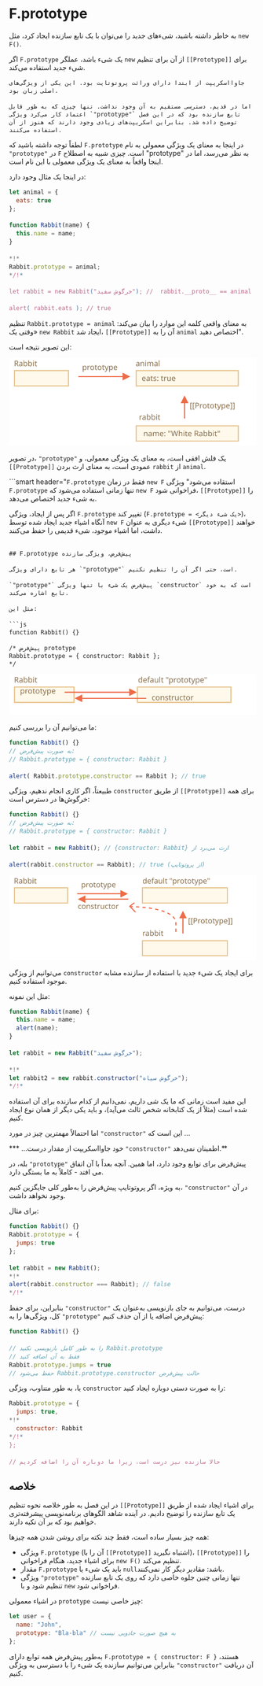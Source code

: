 # F.prototype

به خاطر داشته باشید، شیء‌های جدید را می‌توان با یک تابع سازنده ایجاد کرد، مثل `new F()`.

اگر `F.prototype` یک شیء باشد، عملگر `new` از آن برای تنظیم `[[Prototype]]` برای شیء جدید استفاده می‌کند.

```smart
جاوا‌اسکریپت از ابتدا دارای وراثت پروتوتایت بود. این یکی از ویژگی‌های اصلی زبان بود.

اما در قدیم، دسترسی مستقیم به آن وجود نداشت. تنها چیزی که به طور قابل اعتماد کار می‌کرد ویژگی `"prototype"` تابع سازنده بود که در این فصل توضیح داده شد. بنابراین اسکریپت‌های زیادی وجود دارند که هنوز از آن استفاده می‌کنند.
```

لطفاً توجه داشته باشید که `F.prototype` در اینجا به معنای یک ویژگی معمولی به نام `"prototype"` در `F` است. چیزی شبیه به اصطلاح "prototype" به نظر می‌رسد، اما در اینجا واقعاً به معنای یک ویژگی معمولی با این نام است.

در اینجا یک مثال وجود دارد:

```js run
let animal = {
  eats: true
};

function Rabbit(name) {
  this.name = name;
}

*!*
Rabbit.prototype = animal;
*/!*

let rabbit = new Rabbit("خرگوش سفید"); //  rabbit.__proto__ == animal

alert( rabbit.eats ); // true
```

تنظیم `Rabbit.prototype = animal` به معنای واقعی کلمه این موارد را بیان می‌کند: «وقتی یک `new Rabbit` ایجاد شد، `[[Prototype]]` آن را به `animal` اختصاص دهید".

این تصویر نتیجه است:

![](proto-constructor-animal-rabbit.svg)

در تصویر، `"prototype"` یک فلش افقی است، به معنای یک ویژگی معمولی، و `[[Prototype]]` عمودی است، به معنای ارث بردن `rabbit` از `animal`.

```smart header="`F.prototype` فقط در زمان `new F` استقاده می‌شود"
ویژگی `F.prototype` تنها زمانی استفاده می‌شود که `new F` فراخوانی شود، `[[Prototype]]` را به شیء جدید اختصاص می‌دهد.

اگر پس از ایجاد، ویژگی `F.prototype` تغییر کند (`F.prototype = <یک شیء دیگر>`)، آنگاه اشیاء جدید ایجاد شده توسط `new F` شیء دیگری به عنوان `[[Prototype]]` خواهند داشت، اما اشیاء موجود، شیء قدیمی را حفظ می‌کنند.
```

## F.prototype پیش‌فرض، ویژگی سازنده

هر تابع دارای ویژگی `"prototype"` است، حتی اگر آن را تنظیم نکنیم.

`"prototype"` پیش‌فرض یک شیء با تنها ویژگی `constructor` است که به خود تابع اشاره می‌کند.

مثل این:

```js
function Rabbit() {}

/* پیش‌فرض prototype
Rabbit.prototype = { constructor: Rabbit };
*/
```

![](function-prototype-constructor.svg)

ما می‌توانیم آن را بررسی کنیم:

```js run
function Rabbit() {}
// به صورت پیش‌فرض:
// Rabbit.prototype = { constructor: Rabbit }

alert( Rabbit.prototype.constructor == Rabbit ); // true
```

طبیعتاً، اگر کاری انجام ندهیم، ویژگی `constructor` از طریق `[[Prototype]]` برای همه خرگوش‌ها در دسترس است:

```js run
function Rabbit() {}
// به صورت پیش‌فرض:
// Rabbit.prototype = { constructor: Rabbit }

let rabbit = new Rabbit(); // {constructor: Rabbit} ارث می‌برد از

alert(rabbit.constructor == Rabbit); // true (از پروتوتایپ)
```

![](rabbit-prototype-constructor.svg)

می‌توانیم از ویژگی `constructor` برای ایجاد یک شیء جدید با استفاده از سازنده مشابه موجود استفاده کنیم.

مثل این نمونه:

```js run
function Rabbit(name) {
  this.name = name;
  alert(name);
}

let rabbit = new Rabbit("خرگوش سفید");

*!*
let rabbit2 = new rabbit.constructor("خرگوش سیاه");
*/!*
```

این مفید است زمانی که ما یک شی داریم، نمی‌دانیم از کدام سازنده برای آن استفاده شده است (مثلاً از یک کتابخانه شخص ثالث می‌آید)، و باید یکی دیگر از همان نوع ایجاد کنیم.

اما احتمالاً مهمترین چیز در مورد `"constructor"` این است که ...

*** ...خود جاوااسکریپت از مقدار درست `"constructor"` اطمینان نمی‌دهد.**

بله، در `"prototype"` پیش‌فرض برای توابع وجود دارد، اما همین. آنچه بعداً با آن اتفاق می افتد - کاملاً به ما بستگی دارد.

به ویژه، اگر پروتوتایپ پیش‌فرض را به‌طور کلی جایگزین کنیم، `"constructor"` در آن وجود نخواهد داشت.

برای مثال:

```js run
function Rabbit() {}
Rabbit.prototype = {
  jumps: true
};

let rabbit = new Rabbit();
*!*
alert(rabbit.constructor === Rabbit); // false
*/!*
```

بنابراین، برای حفظ `"constructor"` درست، می‌توانیم به جای بازنویسی به‌عنوان یک کل، ویژگی‌ها را به `"prototype"` پیش‌فرض اضافه یا از آن حذف کنیم:

```js
function Rabbit() {}

// را به طور کامل بازنویسی نکنید Rabbit.prototype
// فقط به آن اضافه کنید
Rabbit.prototype.jumps = true
// حفظ می‌شود Rabbit.prototype.constructor حالت پیش‌فرض
```

یا، به طور متناوب، ویژگی `constructor` را به صورت دستی دوباره ایجاد کنید:

```js
Rabbit.prototype = {
  jumps: true,
*!*
  constructor: Rabbit
*/!*
};

// حالا سازنده نیز درست است، زیرا ما دوباره آن را اضافه کردیم
```


## خلاصه

در این فصل به طور خلاصه نحوه تنظیم `[[Prototype]]` برای اشیاء ایجاد شده از طریق یک تابع سازنده را توضیح دادیم. در آینده شاهد الگوهای برنامه‌نویسی پیشرفته‌تری خواهیم بود که بر آن تکیه دارند.

همه چیز بسیار ساده است، فقط چند نکته برای روشن شدن همه چیز‌ها:

- ویژگی `F.prototype` (آن را با `[[Prototype]]` اشتباه نگیرید)، `[[Prototype]]` را برای اشیاء جدید، هنگام فراخوانی `new F()`  تنظیم می‌کند.
- مقدار `F.prototype` باید یک شیء یا `null`باشد: مقادیر دیگر کار نمی‌کنند.
-  ویژگی `"prototype"` تنها زمانی چنین جلوه خاصی دارد که روی یک تابع سازنده تنظیم شود و با `new` فراخوانی شود.

در اشیاء معمولی `prototype` چیز خاصی نیست:
```js
let user = {
  name: "John",
  prototype: "Bla-bla" // به هیچ صورت جادویی نیست
};
```

به‌طور پیش‌فرض همه توابع دارای `F.prototype = { constructor: F }` هستند، بنابراین می‌توانیم سازنده یک شیء را با دسترسی به ویژگی `"constructor"` آن دریافت کنیم.
